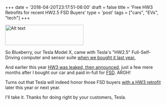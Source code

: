 +++
date = '2018-04-20T23:17:51-06:00'
draft = false
title = 'Free HW3 Retrofits for recent HW2.5 FSD Buyers'
type = 'post'
tags = ["cars", "EVs", "tech"]
+++

<div class="image-row">
  <img src="https://julianwest.me/Blog/posts/images/x-charging.jpeg" alt="Alt text" width="250" height="65">
</div>


So Blueberry, our <a img="https://www.tesla.com/modelx">Tesla Model X</a>, came with Tesla's "HW2.5" Full-Self-Driving computer and sensor suite <a href="http://julianwest.me/Blog/posts/hello-blueberry/">when we bought it last year.</a><br />

And earlier this year <a href="https://electrek.co/2019/01/25/teslaf-patents-ai-chip-autopilot-hardware-3-0/">HW3 was leaked, then announced</a>, just a few mere months after I bought our car and paid in-full for <a href="https://www.tesla.com/support/autopilot">FSD</a>. ARGH! <br />

Turns out that Tesla will indeed honor those FSD buyers <a href="<https://electrek.co/2019/03/29/tesla-full-self-driving-computer-retrofit-elon-musk/">with a HW3 retrofit</a> later this year or next year.</a> <br />

I'll take it.  Thanks for doing right by your customers, Tesla.

